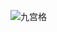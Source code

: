 ![九宫格](https://user-images.githubusercontent.com/55586349/115342913-9a176180-a1dd-11eb-81d7-ee5ab3796bd4.png)
